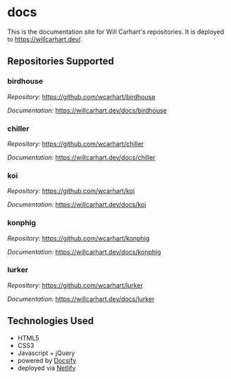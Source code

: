 # docs
This is the documentation site for Will Carhart's repositories. It is deployed to https://willcarhart.dev/.

## Repositories Supported

### birdhouse
_Repository:_ https://github.com/wcarhart/birdhouse

_Documentation:_ https://willcarhart.dev/docs/birdhouse

### chiller
_Repository:_ https://github.com/wcarhart/chiller

_Documentation:_ https://willcarhart.dev/docs/chiller

### koi
_Repository:_ https://github.com/wcarhart/koi

_Documentation:_ https://willcarhart.dev/docs/koi

### konphig
_Repository:_ https://github.com/wcarhart/konphig

_Documentation:_ https://willcarhart.dev/docs/konphig

### lurker
_Repository:_ https://github.com/wcarhart/lurker

_Documentation:_ https://willcarhart.dev/docs/lurker

## Technologies Used
* HTML5
* CSS3
* Javascript + jQuery
* powered by [Docsify](https://docsify.js.org/#/)
* deployed via [Netlify](https://www.netlify.com)